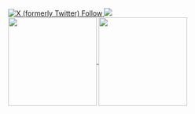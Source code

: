 <div>
<a href="https://twitter.com/henriwasd" target="_blank"><img alt="X (formerly Twitter) Follow" src="https://img.shields.io/twitter/follow/henriwasd">
</a>
<a href="https://www.linkedin.com/in/henrique-silva-215b66b6/" target="_blank"><img loading="lazy" src="https://img.shields.io/badge/-LinkedIn-%230077B5?style=for-the-badge&logo=linkedin&logoColor=white" target="_blank"></a>   
</div>
<div>
<a href="https://github.com/henriwasd">
<img align="center" loading="lazy" height="180em" src="https://github-readme-stats.vercel.app/api/top-langs/?username=henriwasd&layout=compact&langs_count=7&theme=tokyonight"/>
<img align="center" loading="lazy" height="180em" src="https://github-readme-stats.vercel.app/api?username=henriwasd&show_icons=true&theme=tokyonight&include_all_commits=true&count_private=true"/>
</div>
